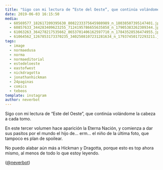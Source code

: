 ```yaml
---
title: "Sigo con mi lectura de “Este del Oeste”, que continúa volándome la cabeza a cada tomo"
date: 2019-06-03 16:15:50
media: 
  - 60569577_182617209395630_8082233375645980989_n_18038507395147401.jpg
  - 60857633_344283409623255_7124195786655635858_n_17905383262309344.jpg
  - 61063263_364278217535662_8653701406162597710_n_17843528536474955.jpg
  - 61064562_1267853173370235_3402508107231281634_n_17937450172293211.jpg
tags: 
  - image
  - normaedusa
  - norma
  - normaeditorial
  - estedeloeste
  - eastofwest
  - nickdragotta
  - jonathanhickman
  - 24paginas
  - comics
  - tebeos
template: instagram
author: neverbot
---
```


Sigo con mi lectura de “Este del Oeste”, que continúa volándome la cabeza a cada tomo.


En este tercer volumen hace aparición la Eterna Nación, y comienza a dar sus pasitos por el mundo el hijo de... erm... el niño de la última foto, que tampoco es plan de spoilear.


No puedo alabar aún más a Hickman y Dragotta, porque esto es top ahora mismo, al menos de todo lo que estoy leyendo.


([@neverbot](https://instagram.com/neverbot))



